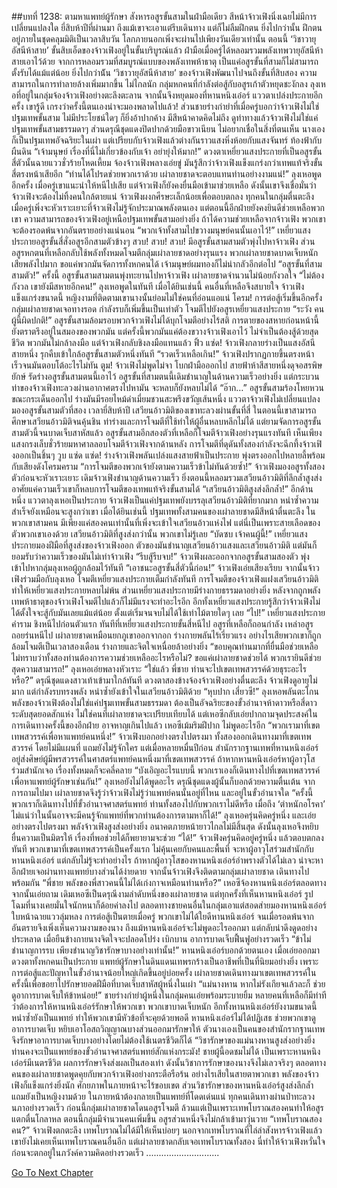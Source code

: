 ##บทที่ 1238: ตามหาแพทย์ผู้รักษา
สังหารอสูรขั้นสามในฝ่ามือเดียว สีหน้าจ้าวเฟิงนิ่งเฉยไม่มีการเปลี่ยนแปลงใด
ยี่สิบห้าปีที่ผ่านมา ถึงแม้เขาจะเอาแต่รีบเดินทาง แต่ก็ไม่ลืมฝึกตน
ยิ่งไปกว่านั้น ฝึกตนอยู่ภายในชุดคลุมมิติเป็นเวลาสิบวัน โลกภายนอกเพิ่งจะผ่านไปเพียงวันเดียวเท่านั้น
ตอนนี้ ‘วิชาวายุอัสนีห้าสาย’ ขั้นสิบเอ็ดของจ้าวเฟิงอยู่ในขั้นบริบูรณ์แล้ว ฝ่ามือเมื่อครู่ได้หลอมรวมพลังเทพวายุอัสนีห้าสายเอาไว้ด้วย
จากการหลอมรวมที่สมบูรณ์แบบของพลังเทพห้าธาตุ เป็นแค่อสูรขั้นที่สามก็ไม่สามารถตั้งรับได้แม้แต่น้อย
ยิ่งไปกว่าน้ัน ‘วิชาวายุอัสนีห้าสาย’ ของจ้าวเฟิงพัฒนาไปจนถึงขั้นที่สิบสอง ความสามารถในการทำลายล้างเพิ่มมากขึ้น
ไม่ไกลนัก กลุ่มหกคนที่กำลังต่อสู้กับอสูรเก้าตัวหยุดชะงักลง
ลุงเหอที่อยู่ในกลุ่มจ้องจ้าวเฟิงอย่างตะลึงตะลาน จากนั้นจึงหยุดมองที่หานหนิงเอ๋อร์ แววตาเปล่งประกายอีกครั้ง
เขารู้ดี เกรงว่าครั้งนี้ตนเองน่าจะมองพลาดไปแล้ว!
ส่วนชายร่างกำยำที่เมื่อครู่บอกว่าจ้าวเฟิงไม่ใช่ปฐมเทพขั้นสาม ไม่มีประโยชน์ใดๆ ก็ยิ่งอ้าปากค้าง มีสีหน้าคาดคิดไม่ถึง
ดูท่าทางแล้วจ้าวเฟิงไม่ใช่แค่ปฐมเทพขั้นสามธรรมดาๆ
ส่วนดรุณีชุดแดงปิดปากด้วยมือขาวเนียน ไม่อยากเชื่อในสิ่งที่ตนเห็น
นางเองก็เป็นปฐมเทพอัจฉริยะในเผ่า แต่เปรียบกับจ้าวเฟิงแล้วต่างกันราวแสงหิ่งห้อยกับแสงจันทร์ ท้องฟ้ากับผืนดิน
“เจ้ามนุษย์ เรื่องที่นี่ไม่เกี่ยวข้องกับเจ้า อย่ายุ่งให้มาก!”
ดวงตาเหยี่ยวแสงประกายที่เป็นอสูรขั้นสี่ตัวนั้นฉายแววชั่วร้ายโหดเหี้ยม จ้องจ้าวเฟิงพลางเอ่ยขู่
มันรู้สึกว่าจ้าวเฟิงแข็งแกร่งกว่าเทพแท้จริงขั้นสี่ตรงหน้าเสียอีก
“ท่านได้โปรดช่วยพวกเราด้วย เผ่าลายชาดจะตอบแทนท่านอย่างงามแน่!”
ลุงเหอพูดอีกครั้ง
เมื่อครู่เขาแนะนำให้หนีไปเสีย แต่จ้าวเฟิงก็ยังคงยื่นมือเข้ามาช่วยเหลือ ดังนั้นเขาจึงเชื่อมั่นว่าจ้าวเฟิงจะต้องไม่ทิ้งคนใกล้ตายแน่
จ้าวเฟิงผงกศีรษะเล็กน้อยเพื่อตอบตกลง
ทุกคนในกลุ่มตื่นตะลึง เมื่อครู่เพิ่งจะหัวเราะเยาะที่จ้าวเฟิงไม่รู้จักประมาณพลังตนเอง แต่ตอนนี้อีกฝ่ายยังคงยินดีช่วยเหลือพวกเขา
ความสามารถของจ้าวเฟิงอยู่เหนือปฐมเทพขั้นสามอย่างยิ่ง ถ้าได้ความช่วยเหลือจากจ้าวเฟิง พวกเขาจะต้องรอดพ้นจากอันตรายอย่างแน่นอน
“พวกเจ้าทั้งสามไปขวางมนุษย์คนนั้นเอาไว้!”
เหยี่ยวแสงประกายอสูรขั้นสี่สั่งอสูรอีกสามตัวข้างๆ
สวบ! สวบ! สวบ!
มีอสูรขั้นสามสามตัวพุ่งไปหาจ้าวเฟิง
ส่วนอสูรหกตนที่เหลือกลับใช้พลังทั้งหมดโจมตีกลุ่มเผ่าลายชาดอย่างรุนแรง
พวกเผ่าลายชาดบาดเจ็บหนัก เสียพลังไปมาก ขอแค่พวกมันจัดการทั้งหกคนได้ เจ้ามนุษย์ผมทองก็ไม่น่ากลัวอีกต่อไป
“อสูรขั้นที่สามสามตัว!”
ครั้งนี้ อสูรขั้นสามสามตนพุ่งทะยานไปหาจ้าวเฟิง เผ่าลายชาดจำนวนไม่น้อยกังวลใจ
“ไม่ต้องกังวล เขายังมีสหายอีกคน!”
ลุงเหอพูดในทันที
เมื่อได้ยินเช่นนี้ คนอื่นที่เหลือจึงสบายใจ
จ้าวเฟิงแข็งแกร่งขนาดนี้ หญิงงามที่ติดตามเขานางนั้นย่อมไม่ใช่คนที่อ่อนแอแน่
โครม!
การต่อสู้เริ่มขึ้นอีกครั้ง กลุ่มเผ่าลายชาดเจอทางรอด กำลังรบก็เพิ่มขึ้นเป็นเท่าตัว โจมตีไปยังอสูรเหยี่ยวแสงประกาย
“ระวัง คนผู้นี้ผิดปกติ!”
อสูรขั้นสามล้อมรอบพวกจ้าวเฟิงไม่ได้บุกโจมตีอย่างไร้สติ
การตายของสหายก่อนหน้านี้ยังตราตรึงอยู่ในสมองของพวกมัน แต่ครั้งนี้พวกมันแค่ต้องขวางจ้าวเฟิงเอาไว้ ไม่จำเป็นต้องสู้ด้วยสุดชีวิต
พวกมันไม่กล้าลงมือ แต่จ้าวเฟิงกลับชิงลงมือแทนแล้ว
ฟิ้ว แซ่ด!
จ้าวเฟิงกลายร่างเป็นแสงอัสนีสายหนึ่ง รุกคืบเข้าใกล้อสูรขั้นสามตัวหนึ่งทันที
“รวดเร็วเหลือเกิน!”
จ้าวเฟิงปรากฏกายขึ้นตรงหน้า เร็วจนมันตอบโต้อะไรไม่ทัน
ตูม!
จ้าวเฟิงไม่พูดไม่จา โบกฝ่ามือออกไป สายฟ้าห้าสีสายหนึ่งดุจอสรพิษยักษ์ รัดร่างอสูรขั้นสามตนนี้เอาไว้
อสูรขั้นที่สามตนนี้เดิมชำนาญในด้านความเร็วอย่างยิ่ง แต่กระบวนท่าของจ้าวเฟิงทะลวงผ่านอากาศตรงไปหามัน จะหลบก็ยังหลบไม่ได้
“อ๊าก…”
อสูรขั้นสามร้องโหยหวนขณะกระเด็นออกไป ร่างมันมีรอยไหม้ดำเมี่ยมชวนสะพรึงขวัญเส้นหนึ่ง
แววตาจ้าวเฟิงไม่เปลี่ยนแปลง มองอสูรขั้นสามตัวที่สอง
เวลายี่สิบห้าปี เสวียนอ้าวมิติของเขาทะลวงผ่านขั้นที่สี่
ในตอนนี้เขาสามารถศึกษาเสวียนอ้าวมิติจนคุ้นชิน ท่าร่างและการโจมตีที่ใช้ทำให้ผู้อื่นหลบหลีกไม่ได้
แต่ยามจัดการอสูรขั้นสามตัวนี้จนบาดเจ็บสาหัสแล้ว อสูรขั้นสามอีกสองตัวที่เหลือก็โจมตีจ้าวเฟิงอย่างรุนแรงทันที
เห็นเพียงแสงกรงเล็บชั่วร้ายมหาศาลลอบโจมตีจ้าวเฟิงจากด้านหลัง
การโจมตีที่ดุดันทั้งสองกำลังจะฉีกทึ้งจ้าวเฟิงออกเป็นชิ้นๆ
วูบ แซ่ด แซ่ด!
ร่างจ้าวเฟิงพลันเปล่งแสงสายฟ้าเป็นประกาย พุ่งตรงออกไปหลายลี้พร้อมกับเสียงดังโครมคราม
“การโจมตีของพวกเจ้ายังตามความเร็วข้าไม่ทันด้วยซ้ำ!”
จ้าวเฟิงมองอสูรทั้งสองตัวก่อนจะหัวเราะเยาะ
เดิมจ้าวเฟิงชำนาญด้านความเร็ว ยิ่งตอนนี้หลอมรวมเสวียนอ้าวมิติที่ลึกล้ำสูงส่ง อาศัยแค่ความเร็วเขาก็หลบการโจมตีของเทพแท้จริงขั้นสามได้
“เสวียนอ้าวมิติสูงส่งลึกล้ำ!”
อีกด้านหนึ่ง แววตาลุงเหอเป็นประกาย
จ้าวเฟิงเป็นแค่ปฐมเทพยังบรรลุเสวียนอ้าวมิติที่ยากมาก หนำซ้ำความสำเร็จยังเหมือนจะสูงกว่าเขา
เมื่อได้ยินเช่นนี้ ปฐมเทพทั้งสามคนของเผ่าลายชาดมีสีหน้าตื่นตะลึง
ในพวกเขาสามคน มีเพียงแค่สองคนเท่านั้นที่เพิ่งจะเข้าใจเสวียนอ้าวแห่งไฟ แต่นี่เป็นเพราะสายเลือดของตัวพวกเขาเองด้วย
เสวียนอ้าวมิติที่สูงส่งกว่านั้น พวกเขาไม่รู้เลย
“บัดซบ เจ้าคนผู้นี้!”
เหยี่ยวแสงประกายมองฝีมือที่สูงส่งของจ้าวเฟิงออก
ตัวของมันชำนาญเสวียนอ้าวแสงและเสวียนอ้าวมิติ แต่มันก็ยอมรับว่าความเร็วของมันไม่เท่าจ้าวเฟิง
“รีบสู้รีบจบ!”
จ้าวเฟิงผละออกจากอสูรขั้นสามสองตัว พุ่งเข้าไปหากลุ่มลุงเหอผู้ถูกล้อมไว้ทันที
“เอาชนะอสูรขั้นสี่ตัวนี้ก่อน!”
จ้าวเฟิงเอ่ยเสียงเรียบ
จากนั้นจ้าวเฟิงร่วมมือกับลุงเหอ โจมตีเหยี่ยวแสงประกายเต็มกำลังทันที
การโจมตีของจ้าวเฟิงแฝงเสวียนอ้าวมิติ ทำให้เหยี่ยวแสงประกายหลบไม่พ้น
ส่วนเหยี่ยวแสงประกายมีร่างกายธรรมดาอย่างยิ่ง หลังจากถูกพลังเทพห้าธาตุของจ้าวเฟิงโจมตีไปแล้วก็ไม่มีแรงจะทำอะไรอีก
อีกทั้งเหยี่ยวแสงประกายรู้สึกว่าจ้าวเฟิงไม่ได้ตั้งใจจะสู้กับมันเลยแม้แต่น้อย ตั้งแต่เริ่มจนจบไม่ได้ใช้เท่าไม้ตายใดๆ เลย
“ไป!”
เหยี่ยวแสงประกายคำราม ชิงหนีไปก่อนตัวแรก
ทันทีที่เหยี่ยวแสงประกายขั้นสี่หนีไป อสูรที่เหลือก็ถอนกำลัง
เหล่าอสูรถอยร่นหนีไป เผ่าลายชาดเหมือนยกภูเขาออกจากอก ร่างกายพลันไร้เรี่ยวแรง อย่างไรเสียพวกเขาก็ถูกล้อมโจมตีเป็นเวลาสองเดือน ร่างกายและจิตใจเหนื่อยล้าอย่างยิ่ง
“ขอบคุณท่านมากที่ยื่นมือช่วยเหลือ ไม่ทราบว่าทั้งสองท่านต้องการความช่วยเหลืออะไรหรือไม่? ขอแค่เผ่าลายชาดช่วยได้ พวกเรายินดีช่วยสุดความสามารถ!”
ลุงเหอเอ่ยพลางหัวเราะ
“ใช่แล้ว พี่ชาย ท่านจะไปเขตเทพสวรรค์ด้วยธุระอะไรหรือ?”
ดรุณีชุดแดงสาวเท้าเข้ามาใกล้ทันที ดวงตาสองข้างจ้องจ้าวเฟิงอย่างตื่นตะลึง
จ้าวเฟิงดูอายุไม่มาก แต่กำลังรบทรงพลัง หนำซ้ำยังเข้าใจในเสวียนอ้าวมิติด้วย
“หุบปาก เสี่ยวซี!”
ลุงเหอพลันตะโกน
พลังของจ้าวเฟิงต้องไม่ใช่แค่ปฐมเทพขั้นสามธรรมดา ต้องเป็นอัจฉริยะของขั้วอำนาจห้าดาวหรือสี่ดาวระดับสุดยอดสักแห่ง ไม่ใช่คนที่เผ่าลายชาดจะเปรียบเทียบได้
แต่เหอซีกลับเอ่ยปากถามจุดประสงค์ในการเดินทางครั้งนี้ของอีกฝ่าย อาจหาญเกินไปแล้ว
เหอซีเม้มริมฝีปาก ไม่พูดอะไรอีก
“พวกเรามาที่เขตเทพสวรรค์เพื่อหาแพทย์คนหนึ่ง!”
จ้าวเฟิงบอกอย่างตรงไปตรงมา
ทั้งสองออกเดินทางมาที่เขตเทพสวรรค์ โดยไม่มีแผนที่ แถมยังไม่รู้จักใคร
แต่เมื่อหลายหมื่นปีก่อน สำนักรากฐานเทพที่หานหนิงเอ๋อร์อยู่ส่งศิษย์ผู้มีพรสวรรค์ในศาสตร์แพทย์คนหนึ่งมาที่เขตเทพสวรรค์
ถ้าหากหานหนิงเอ๋อร์หาผู้อาวุโสร่วมสำนักเจอ เรื่องทั้งหมดก็จะคลี่คลาย
“บังเอิญอะไรแบบนี้ พวกเราเองก็เดินทางไปที่เขตเทพสวรรค์เพื่อหาแพทย์ผู้รักษาเช่นกัน!”
ลุงเหอยังไม่ได้พูดอะไร ดรุณีชุดแดงผู้นั้นก็บอกด้วยความตื่นเต้น
จากการถามไปมา เผ่าลายชาดจึงรู้ว่าจ้าวเฟิงไม่รู้ว่าแพทย์คนนั้นอยู่ที่ไหน และอยู่ในขั้วอำนาจใด
“ครั้งนี้พวกเราก็เดินทางไปที่ขั้วอำนาจศาสตร์แพทย์ ท่านทั้งสองไปกับพวกเราไม่ดีหรือ เมื่อถึง ‘ตำหนักอโรคา’ ไม่แน่ว่าในนั้นอาจจะมีคนรู้จักแพทย์ที่พวกท่านต้องการตามหาก็ได้!”
ลุงเหอครุ่นคิดครู่หนึ่ง และเอ่ยอย่างตรงไปตรงมา
พลังจ้าวเฟิงสูงส่งอย่างยิ่ง อนาคตภายหน้ายาวไกลไม่มีสิ้นสุด ดังนั้นลุงเหอจึงหยิบยื่นความเป็นมิตรให้ เรื่องที่พอช่วยได้ก็พยายามจะช่วย
“ได้!”
จ้าวเฟิงครุ่นคิดอยู่ครู่หนึ่ง แล้วตอบตกลงทันที
พวกเขามาที่เขตเทพสวรรค์เป็นครั้งแรก ไม่คุ้นเคยกับคนและพื้นที่ จะหาผู้อาวุโสร่วมสำนักกับหานหนิงเอ๋อร์ แต่กลับไม่รู้จะทำอย่างไร
ถ้าหากผู้อาวุโสของหานหนิงเอ๋อร์อำพรางตัวได้ไม่เลว น่าจะหาอีกฝ่ายเจอผ่านทางแพทย์บางส่วนได้ง่ายดาย
จากนั้นจ้าวเฟิงจึงติดตามกลุ่มเผ่าลายชาด เดินทางไปพร้อมกัน
“พี่ชาย พลังของพี่สาวคนนี้ไม่ได้เก่งกาจเหมือนท่านหรือ?”
เหอซีจ้องหานหนิงเอ๋อร์ตลอดทาง จากนั้นเอ่ยถาม
เดิมเหอซีเป็นดรุณีงามลำดับหนึ่งของเผ่าลายชาด แต่ทุกครั้งที่เห็นหานหนิงเอ๋อร์ รูปโฉมที่นางเคยมั่นใจนักหนาก็ด้อยค่าลงไป
ตลอดทางชายคนอื่นในกลุ่มเอาแต่สอดส่ายมองหานหนิงเอ๋อร์ ใบหน้าฉายแววลุ่มหลง
การต่อสู้เป็นตายเมื่อครู่ พวกเขาไม่ได้ใยดีหานหนิงเอ๋อร์ จนเมื่อรอดพ้นจากอันตรายจึงเพิ่งเห็นความงามของนาง
ถึงแม้หานหนิงเอ๋อร์จะไม่พูดอะไรออกมา แต่กลับน่าดึงดูดอย่างประหลาด เมื่อยืนข้างกายนางจิตใจจะปลอดโปร่ง เบิกบาน อาการบาดเจ็บฟื้นฟูอย่างรวดเร็ว
“ข้าไม่ชำนาญการรบ เพียงชำนาญวิชารักษาบางอย่างเท่านั้น!”
หานหนิงเอ๋อร์บอกด้วยตนเอง
เมื่อเอ่ยออกมา ดวงตาทั้งหกคนเป็นประกาย
แพทย์ผู้รักษาในดินแดนเทพรกร้างเป็นอาชีพที่เป็นที่นิยมอย่างยิ่ง เพราะการต่อสู้และปัญหาในขั้วอำนาจน้อยใหญ่เกิดขึ้นอยู่บ่อยครั้ง
เผ่าลายชาดเดินทางมาเขตเทพสวรรค์ในครั้งนี้เพื่อขอยาไปรักษายอดฝีมือที่บาดเจ็บสาหัสผู้หนึ่งในเผ่า
“แม่นางหาน หากไม่รังเกียจแล้วละก็ ช่วยดูอาการบาดเจ็บให้ข้าหน่อย!”
ชายร่างกำยำผู้หนึ่งในกลุ่มคนเอ่ยพร้อมระบายยิ้ม
หลายคนที่เหลือก็มีท่าทีว่าต้องการให้หานหนิงเอ๋อร์รักษาให้พวกเขา
พวกเขาบาดเจ็บหนัก อีกทั้งหานหนิงเอ๋อร์ยังงามขนาดนี้ หนำซ้ำยังเป็นแพทย์ ทำให้พวกเขามีหัวข้อที่จะคุยด้วยพอดี
หานหนิงเอ๋อร์ไม่ได้ปฏิเสธ ช่วยพวกเขาดูอาการบาดเจ็บ หยิบเอาโอสถวิญญาณบางส่วนออกมารักษาให้
ตัวนางเองเป็นคนของสำนักรากฐานเทพ จึงรักษาอาการบาดเจ็บบางอย่างโดยไม่ต้องใช้เนตรชีวิตก็ได้
“วิชารักษาของแม่นางหานสูงส่งอย่างยิ่ง ท่านคงจะเป็นแพทย์ของขั้วอำนาจศาสตร์แพทย์สักแห่งกระมัง!
ชายผู้นี้อดชมไม่ได้
เป็นเพราะหานหนิงเอ๋อร์มีเนตรชีวิต ผลการรักษาจึงส่งผลเป็นสองเท่า ดังนั้นวิชาการรักษาของนางจึงไม่เลวจริงๆ
ตลอดทาง คนของเผ่าลายชาดพูดคุยกับพวกจ้าวเฟิงอย่างกระตือรือร้น
อย่างไรเสียในสายตาพวกเขา พลังของจ้าวเฟิงก็แข็งแกร่งยิ่งนัก ศักยภาพในภายหน้าจะไร้ขอบเขต ส่วนวิชารักษาของหานหนิงเอ๋อร์สูงส่งลึกล้ำ แถมยังเป็นหญิงงามด้วย ในภายหน้าต้องกลายเป็นแพทย์ที่โดดเด่นแน่
ทุกคนเดินทางผ่านป่าทะลวงนภาอย่างรวดเร็ว
ก่อนนี้กลุ่มเผ่าลายชาดโดนอสูรโจมตี ล้วนแต่เป็นเพราะเทพโบราณสองคนทำให้อสูรแตกตื่นโกลาหล
ตอนนี้กลุ่มมีจำนวนคนเพิ่มขึ้น อสูรส่วนหนึ่งจึงไม่กล้าเข้ามาวุ่นวาย
“เทพโบราณสองคน?”
จ้าวเฟิงตกตะลึง
เทพโบราณไม่ได้มีให้เห็นบ่อยๆ นอกจากเทพโบราณที่ไล่ล่าสังหารจ้าวเฟิงแล้วเขายังไม่เคยเห็นเทพโบราณคนอื่นอีก
แต่เผ่าลายชาดกลับเจอเทพโบราณทั้งสอง นี่ทำให้จ้าวเฟิงหวั่นใจ ก่อนจะตกอยู่ในภวังค์ความคิดอย่างรวดเร็ว
.............................


[Go To Next Chapter]( ./95.md)